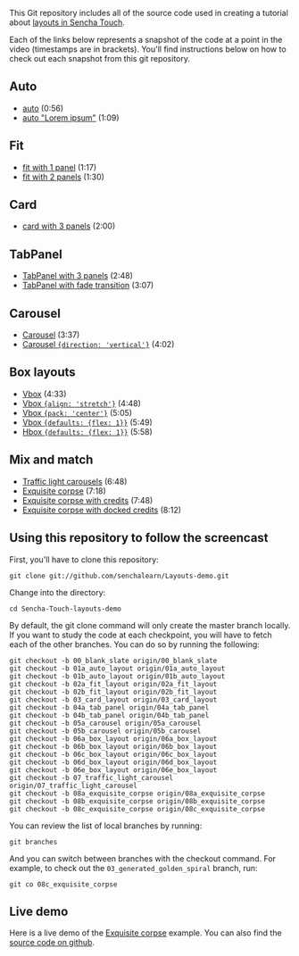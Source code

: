 This Git repository includes all of the source code used in creating a tutorial about [layouts in Sencha Touch][tutorial].

Each of the links below represents a snapshot of the code at a point in the video (timestamps are in brackets). You'll find instructions below on how to check out each snapshot from this git repository.

## Auto

* [auto][01a] (0:56)
* [auto "Lorem ipsum"][01b] (1:09)

## Fit

* [fit with 1 panel][02a] (1:17)
* [fit with 2 panels][02b] (1:30)

## Card

* [card with 3 panels][03] (2:00)

## TabPanel

* [TabPanel with 3 panels][04a] (2:48)
* [TabPanel with fade transition][04b] (3:07)

## Carousel

* [Carousel][05a] (3:37)
* [Carousel `{direction: 'vertical'}`][05b] (4:02)

## Box layouts

* [Vbox][06a] (4:33)
* [Vbox `{align: 'stretch'}`][06b] (4:48)
* [Vbox `{pack: 'center'}`][06c] (5:05)
* [Vbox `{defaults: {flex: 1}}`][06d] (5:49)
* [Hbox `{defaults: {flex: 1}}`][06e] (5:58)

## Mix and match

* [Traffic light carousels][07] (6:48)
* [Exquisite corpse][08a] (7:18)
* [Exquisite corpse with credits][08b] (7:48)
* [Exquisite corpse with docked credits][08c] (8:12)

## Using this repository to follow the screencast

First, you'll have to clone this repository:

    git clone git://github.com/senchalearn/Layouts-demo.git

Change into the directory:

    cd Sencha-Touch-layouts-demo

By default, the git clone command will only create the master branch locally. If you want to study the code at each checkpoint, you will have to fetch each of the other branches. You can do so by running the following:

    git checkout -b 00_blank_slate origin/00_blank_slate
    git checkout -b 01a_auto_layout origin/01a_auto_layout
    git checkout -b 01b_auto_layout origin/01b_auto_layout
    git checkout -b 02a_fit_layout origin/02a_fit_layout
    git checkout -b 02b_fit_layout origin/02b_fit_layout
    git checkout -b 03_card_layout origin/03_card_layout
    git checkout -b 04a_tab_panel origin/04a_tab_panel
    git checkout -b 04b_tab_panel origin/04b_tab_panel
    git checkout -b 05a_carousel origin/05a_carousel
    git checkout -b 05b_carousel origin/05b_carousel
    git checkout -b 06a_box_layout origin/06a_box_layout
    git checkout -b 06b_box_layout origin/06b_box_layout
    git checkout -b 06c_box_layout origin/06c_box_layout
    git checkout -b 06d_box_layout origin/06d_box_layout
    git checkout -b 06e_box_layout origin/06e_box_layout
    git checkout -b 07_traffic_light_carousel origin/07_traffic_light_carousel
    git checkout -b 08a_exquisite_corpse origin/08a_exquisite_corpse
    git checkout -b 08b_exquisite_corpse origin/08b_exquisite_corpse
    git checkout -b 08c_exquisite_corpse origin/08c_exquisite_corpse

You can review the list of local branches by running:

    git branches

And you can switch between branches with the checkout command. For example, to check out the `03_generated_golden_spiral` branch, run:

    git co 08c_exquisite_corpse

## Live demo

Here is a live demo of the [Exquisite corpse][corpse] example. You can also find the [source code on github][gitcorpse].

[tutorial]: http://vimeo.com/15888504
[corpse]: http://exquisite-corpse.heroku.com
[gitcorpse]: https://github.com/nelstrom/Exquisite-corpse

[00]:  https://github.com/senchalearn/Layouts-demo/tree/00_blank_slate
[01a]: https://github.com/senchalearn/Layouts-demo/tree/01a_auto_layout
[01b]: https://github.com/senchalearn/Layouts-demo/tree/01b_auto_layout
[02a]: https://github.com/senchalearn/Layouts-demo/tree/02a_fit_layout
[02b]: https://github.com/senchalearn/Layouts-demo/tree/02b_fit_layout
[03]:  https://github.com/senchalearn/Layouts-demo/tree/03_card_layout
[04a]: https://github.com/senchalearn/Layouts-demo/tree/04a_tab_panel
[04b]: https://github.com/senchalearn/Layouts-demo/tree/04b_tab_panel
[05a]: https://github.com/senchalearn/Layouts-demo/tree/05a_carousel
[05b]: https://github.com/senchalearn/Layouts-demo/tree/05b_carousel
[06a]: https://github.com/senchalearn/Layouts-demo/tree/06a_box_layout
[06b]: https://github.com/senchalearn/Layouts-demo/tree/06b_box_layout
[06c]: https://github.com/senchalearn/Layouts-demo/tree/06c_box_layout
[06d]: https://github.com/senchalearn/Layouts-demo/tree/06d_box_layout
[06e]: https://github.com/senchalearn/Layouts-demo/tree/06e_box_layout
[07]:  https://github.com/senchalearn/Layouts-demo/tree/07_traffic_light_carousel
[08a]: https://github.com/senchalearn/Layouts-demo/tree/08a_exquisite_corpse
[08b]: https://github.com/senchalearn/Layouts-demo/tree/08b_exquisite_corpse
[08c]: https://github.com/senchalearn/Layouts-demo/tree/08c_exquisite_corpse
